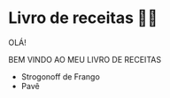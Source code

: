 # Livro de receitas :man_cook:

OLÁ!

BEM VINDO AO MEU LIVRO DE RECEITAS

- Strogonoff de Frango
- Pavê

